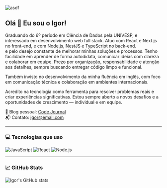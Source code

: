 ![asdf](https://github.com/user-attachments/assets/fa81bc2a-5ff3-4965-a9e3-cee185d72a8b)
## Olá 👋 Eu sou o Igor!

Graduando do 6º período em Ciência de Dados pela UNIVESP, e interessado em desenvolvimento web full stack. Atuo com React e Next.js no front-end, e com Node.js, NestJS e TypeScript no back-end.  
 e pelo desejo constante de melhorar minhas soluções e processos. Tenho facilidade em aprender de forma autodidata, comunicar ideias com clareza e colaborar em equipe. Prezo por organização, responsabilidade e atenção aos detalhes, sempre buscando entregar código limpo e funcional.

Também invisto no desenvolvimento da minha fluência em inglês, com foco em comunicação técnica e colaboração em ambientes internacionais.

Acredito na tecnologia como ferramenta para resolver problemas reais e criar experiências significativas. Estou sempre aberto a novos desafios e a oportunidades de crescimento — individual e em equipe.

🚀 Blog pessoal: [Code Journal](https://linkdoproj.com)  
📬 Contato: igor@email.com

---

### 💻 Tecnologias que uso

![JavaScript](https://img.shields.io/badge/-JavaScript-black?style=flat-square&logo=javascript)
![React](https://img.shields.io/badge/-React-black?style=flat-square&logo=react)
![Node.js](https://img.shields.io/badge/-Node.js-black?style=flat-square&logo=node.js)

---


### 📈 GitHub Stats

![Igor's GitHub stats](https://github-readme-stats.vercel.app/api?username=igorfonseca05&show_icons=true&theme=tokyonight)







